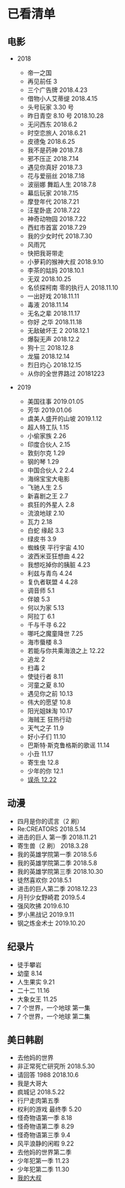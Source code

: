 # 已看清单

## 电影

- 2018
  - 帝一之国
  - 再见前任 3
  - 三个广告牌 2018.4.23
  - 借物小人艾蒂缇 2018.4.15
  - 头号玩家 3.30 号
  - 昨日青空 8.10 号 2018.10.28
  - 无问西东 2018.6.2
  - 时空恋旅人 2018.6.21
  - 皮德兔 2018.6.25
  - 我不是药神 2018.7.8
  - 邪不压正 2018.7.14
  - 遇见你真好 2018.7.3
  - 花与爱丽丝 2018.7.18
  - 波丽娜 舞蹈人生 2018.7.8
  - 幕后玩家 2018.7.15
  - 摩登年代 2018.7.21
  - 汪星卧底 2018.7.22
  - 神奇动物园 2018.7.22
  - 西虹市首富 2018.7.29
  - 我的少女时代 2018.7.30
  - 风雨咒
  - 快把我哥带走
  - 小萝莉的猴神大叔 2018.9.10
  - 李茶的姑妈 2018.10.1
  - 无双 2018.10.25
  - 名侦探柯南 零的执行人 2018.11.10
  - 一出好戏 2018.11.11
  - 毒液 2018.11.14
  - 无名之辈 2018.11.17
  - 你好 之华 2018.11.18
  - 无敌破坏王 2 2018.12.1
  - 爆裂无声 2018.12.2
  - 狗十三 2018.12.8
  - 龙猫 2018.12.14
  - 烈日灼心 2018.12.15
  - 从你的全世界路过 20181223
- 2019

  - 美国往事 2019.01.05
  - 芳华 2019.01.06
  - 虞美人盛开的山坡 2019.1.12
  - 超人特工队 1.15
  - 小偷家族 2.26
  - 印度合伙人 2.15
  - 敦刻尔克 1.29
  - 钢的琴 1.29
  - 中国合伙人 2 2.4
  - 海绵宝宝大电影
  - 飞驰人生 2.5
  - 新喜剧之王 2.7
  - 疯狂的外星人 2.8
  - 流浪地球 2.10
  - 瓦力 2.18
  - 白蛇 缘起 3.3
  - 绿皮书 3.9
  - 蜘蛛侠 平行宇宙 4.10
  - 波西米亚狂想曲 4.22
  - 我想吃掉你的胰脏 4.23
  - 利兹与青鸟 4.24
  - 复仇者联盟 4 4.28
  - 调音师 5.1
  - 伴娘 5.3
  - 何以为家 5.13
  - 阿拉丁 6.1
  - 千与千寻 6.22
  - 哪吒之魔童降世 7.25
  - 海市蜃楼 8.3
  - 若能与你共乘海浪之上 12.22
  - 追龙 2
  - 扫毒 2
  - 使徒行者 8.11
  - 河童之夏 8.10
  - 遇见你之前 10.13
  - 伟大的愿望 10.8
  - 阳光姐妹淘 10.17
  - 海贼王 狂热行动
  - 天气之子 11.9
  - 好小子们 11.10
  - 巴斯特·斯克鲁格斯的歌谣 11.14
  - 小丑 11.17
  - 寄生虫 12.8
  - 少年的你 12.1
  - [误杀 12.22](./20191215-50周.md#误杀)

## 动漫

- 四月是你的谎言（2 刷）
- Re:CREATORS 2018.5.14
- 进击的巨人 第一季 2018.11.21
- 寄生兽（2 刷） 2018.3.28
- 我的英雄学院第一季 2018.5.6
- 我的英雄学院第二季 2018.5.8
- 我的英雄学院第三季 2018.10.30
- 徒然喜欢你 2018.5.1
- 进击的巨人第二季 2018.12.23
- 月刊少女野崎君 2019.5.4
- 强风吹拂 2019.6.10
- 罗小黑战记 2019.9.11
- 钢之炼金术士 2019.10.20

## 纪录片

- 徒手攀岩
- 幼童 8.14
- 人生果实 9.21
- 二十二 11.16
- 大象女王 11.25
- 7 个世界，一个地球 第一集
- 7 个世界，一个地球 第二集

## 美日韩剧

- 去他妈的世界
- 非正常死亡研究所 2018.5.30
- 请回答 1988 2018.10.6
- 我是大哥大
- 疯城记 2018.5.22
- 行尸走肉第五季
- 权利的游戏 最终季 5.20
- 怪奇物语第一季 8.18
- 怪奇物语第二季 8.29
- 怪奇物语第三季 9.4
- 风平浪静的闲暇 9.22
- 去他妈的世界第二季
- 少年犯第一季 11.23
- 少年犯第二季 11.30
- [我的大叔](./20191215-50周.md#我的大叔)
